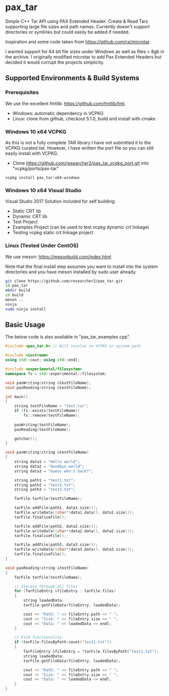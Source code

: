 # pax_tar
Simple C++ Tar API using PAX Extended Header. Create &amp; Read Tars supporting large file sizes and path names. Currently doesn't support directories or symlinks but could easily be added if needed.

Inspiration and some code taken from https://github.com/rxi/microtar.

I wanted support for 64 bit file sizes under Windows as well as files > 8gb in the archive.  I originally modified microtar to add Pax Extended Headers but decided it would corrupt the projects simplicity.

## Supported Environments & Build Systems
### Prerequisites 
We use the excellent fmtlib: https://github.com/fmtlib/fmt.
- Windows: automatic dependency in VCPKG
- Linux: clone from github, checkout 5.1.0, build and install with cmake

### Windows 10 x64 VCPKG
As this is not a fully complete TAR library I have not submitted it to the VCPKG curated list. However, I have written the port file so you can still easily install with VCPKG.

- Clone https://github.com/researcher2/pax_tar_vcpkg_port.git into "vcpkg/ports/pax-tar"
```
vcpkg install pax_tar:x64-windows
```

### Windows 10 x64 Visual Studio
Visual Studio 2017 Solution included for self building:
- Static CRT lib
- Dynamic CRT lib
- Test Project
- Examples Project (can be used to test vcpkg dynamic crt linkage)
- Testing vcpkg static crt linkage project

### Linux (Tested Under CentOS)
We use meson: https://mesonbuild.com/index.html

Note that the final install step assumes you want to install into the system directories and you have meson installed by sudo user already.

```sh
git clone https://github.com/researcher2/pax_tar.git
cd pax_tar
mkdir build
cd build
meson ..
ninja
sudo ninja install
```

## Basic Usage
The below code is also available in "pax_tar_examples.cpp".

```cpp
#include <pax_tar.h> // Will resolve to VCPKG or system path

#include <iostream>
using std::cout; using std::endl;

#include <experimental/filesystem>
namespace fs = std::experimental::filesystem;

void paxWriting(string &testFileName);
void paxReading(string &testFileName);

int main()
{
    string testFileName = "test.tar";
    if (fs::exists(testFileName))
        fs::remove(testFileName);
    
    paxWriting(testFileName);
    paxReading(testFileName);

    getchar();
}

void paxWriting(string &testFileName)
{
    string data1 = "Hello world";
    string data2 = "Goodbye world";
    string data3 = "Guess who's back?";

    string path1 = "test1.txt";
    string path2 = "test2.txt";
    string path3 = "test3.txt";

    TarFile tarFile(testFileName);

    tarFile.addFile(path1, data1.size());
    tarFile.writeData((char*)data1.data(), data1.size());
    tarFile.finaliseFile();

    tarFile.addFile(path2, data2.size());
    tarFile.writeData((char*)data2.data(), data2.size());
    tarFile.finaliseFile();

    tarFile.addFile(path3, data3.size());
    tarFile.writeData((char*)data3.data(), data3.size());
    tarFile.finaliseFile();
}

void paxReading(string &testFileName)
{
    TarFile tarFile(testFileName);

    // Iterate through all files
    for (TarFileEntry &fileEntry : tarFile.files)
    {
        string loadedData;
        tarFile.getFileData(fileEntry, loadedData);

        cout << "Path: " << fileEntry.path << " ";
        cout << "Size: " << fileEntry.size << " ";
        cout << "Data: " << loadedData << endl;
    }

    // Find functionality:
    if (tarFile.filesByPath.count("test1.txt"))
    {
        TarFileEntry &fileEntry = *tarFile.filesByPath["test1.txt"];
        string loadedData;
        tarFile.getFileData(fileEntry, loadedData);

        cout << "Path: " << fileEntry.path << " ";
        cout << "Size: " << fileEntry.size << " ";
        cout << "Data: " << loadedData << endl;
    }
}
```

